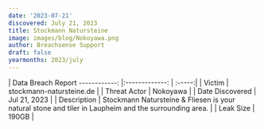 ```yaml
---
date: '2023-07-21'
discovered: July 21, 2023
title: Stockmann Natursteine
image: images/blog/Nokoyawa.png
author: Breachsense Support
draft: false
yearmonths: 2023/july
---
```



| Data Breach Report
------------:     |:-------------:    | :-----:|
| Victim      | stockmann-natursteine.de      | 
| Threat Actor      | Nokoyawa      | 
| Date Discovered      | Jul 21, 2023      | 
| Description      | Stockmann Natursteine & Fliesen is your natural stone and tiler in Laupheim and the surrounding area.      | 
| Leak Size      | 190GB      | 

